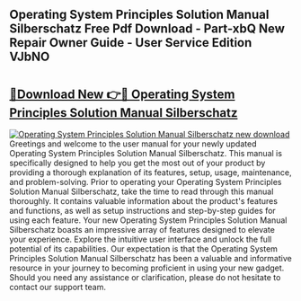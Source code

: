 ## Operating System Principles Solution Manual Silberschatz Free Pdf Download - Part-xbQ New Repair Owner Guide - User Service Edition VJbNO

# <h2><a href="http://bc73486.oget.top/?id=Operating+System+Principles+Solution+Manual+Silberschatz">🔗Download New 👉🔴 Operating System Principles Solution Manual Silberschatz</a></h2>

[![Operating System Principles Solution Manual Silberschatz new download](https://i.imgur.com/5g1atiW.png)](http://bc73486.oget.top/?id=Operating+System+Principles+Solution+Manual+Silberschatz)
Greetings and welcome to the user manual for your newly updated Operating System Principles Solution Manual Silberschatz. This manual is specifically designed to help you get the most out of your product by providing a thorough explanation of its features, setup, usage, maintenance, and problem-solving. Prior to operating your Operating System Principles Solution Manual Silberschatz, take the time to read through this manual thoroughly. It contains valuable information about the product's features and functions, as well as setup instructions and step-by-step guides for using each feature. Your new Operating System Principles Solution Manual Silberschatz boasts an impressive array of features designed to elevate your experience. Explore the intuitive user interface and unlock the full potential of its capabilities. Our expectation is that the Operating System Principles Solution Manual Silberschatz has been a valuable and informative resource in your journey to becoming proficient in using your new gadget. Should you need any assistance or clarification, please do not hesitate to contact our support team.
